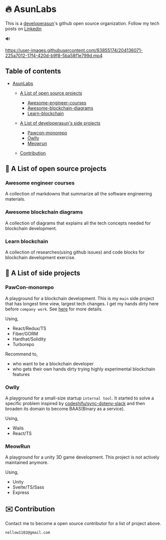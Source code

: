 # :fire: AsunLabs

This is a [developerasun]()'s github open source organization. Follow my tech posts on [Linkedin](https://www.linkedin.com/in/jakesung/recent-activity/shares/)

🔊

https://user-images.githubusercontent.com/83855174/204136071-225a7012-17f4-420d-b9f8-5ba58f1e799d.mp4

## Table of contents

- [AsunLabs](#🔥-asunlabs)

  - [A List of open source projects](#🔎-a-list-of-open-source-projects)

    - [Awesome-engineer-courses](#awesome-engineer-courses)
    - [Awesome-blockchain-diagrams](#awesome-blockchain-diagrams)
    - [Learn-blockchain](#learn-blockchain)

  - [A List of developerasun's side projects](#🔎)
    - [Pawcon-monorepo](#pawcon-monorepo)
    - [Owlly](#owlly)
    - [Meowrun](#meowrun)
  - [Contribution](#✉️-contribution)

## :mag_right: A List of open source projects

### **Awesome engineer courses**

A collection of markdowns that summarize all the software engineering materials.

### **Awesome blockchain diagrams**

A collection of diagrams that explains all the tech concepts needed for blockchain development.

### **Learn blockchain**

A collection of researches(using github issues) and code blocks for blockchain development exercise.

## :mag_right: A List of side projects

### **PawCon-monorepo**

A playground for a blockchain development. This is my `main` side project that has longest time view, largest tech changes. I get my hands dirty here before `company work`. See [here](https://docs-pawcon.netlify.app/) for more details.

Using,

- React/Redux/TS
- Fiber/GORM
- Hardhat/Solidity
- Turborepo

Recommend to,

- who want to be a blockchain developer
- who gets their own hands dirty trying highly experimental blockchain features

### **Owlly**

A playground for a small-size startup `internal tool`. It started to solve a specific problem inspired by [codeshifu/sync-dotenv-slack](https://github.com/codeshifu/sync-dotenv-slack) and then broaden its domain to become BAAS(Binary as a service).

Using,

- Wails
- React/TS

### **MeowRun**

A playground for a unity 3D game development. This project is not actively maintained anymore.

Using,

- Unity
- Svelte/TS/Sass
- Express

## :envelope: Contribution

Contact me to become a open source contributor for a list of project above.

```
nellow1102@gmail.com
```
